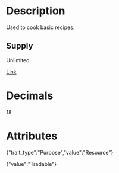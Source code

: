 # Description

Used to cook basic recipes.

## Supply

Unlimited

[Link](https://docs.sunflower-land.com/player-guides/resource-gathering)

# Decimals

18

# Attributes

{"trait_type":"Purpose","value":"Resource"}

{"value":"Tradable"}

